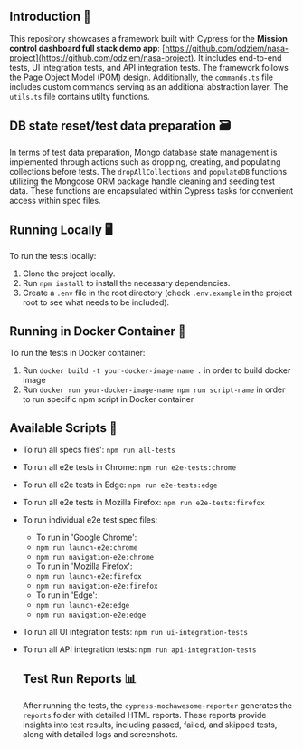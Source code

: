 ## Introduction 📖

This repository showcases a framework built with Cypress for the
**Mission control dashboard full stack demo app**: [https://github.com/odziem/nasa-project](https://github.com/odziem/nasa-project).
It includes end-to-end tests, UI integration tests, and API integration tests. The framework follows the Page Object Model (POM) design. Additionally, the `commands.ts` file includes custom commands serving as an additional abstraction layer. The `utils.ts` file contains utilty functions.


## DB state reset/test data preparation 🗃️

In terms of test data preparation, Mongo database state management is implemented through actions such as dropping, creating, and populating collections before tests. The `dropAllCollections` and `populateDB` functions
utilizing the Mongoose ORM package handle cleaning and seeding test data. These functions are encapsulated within Cypress tasks for convenient access within spec files.


## Running Locally 🖥️

To run the tests locally:

1. Clone the project locally.
2. Run `npm install` to install the necessary dependencies.
3. Create a `.env` file in the root directory (check `.env.example` in the project root to see what needs to be included).


## Running in Docker Container 🐳

To run the tests in Docker container:
1. Run `docker build -t your-docker-image-name .` in order to build docker image
2. Run `docker run your-docker-image-name npm run script-name` in order to run specific npm script in Docker container
   

## Available Scripts 🧪

- To run all specs files': `npm run all-tests`
- To run all e2e tests in Chrome: `npm run e2e-tests:chrome`
- To run all e2e tests in Edge: `npm run e2e-tests:edge`
- To run all e2e tests in Mozilla Firefox: `npm run e2e-tests:firefox`
  
- To run individual e2e test spec files:
  - To run in 'Google Chrome':
   - `npm run launch-e2e:chrome`
   - `npm run navigation-e2e:chrome`
  - To run in 'Mozilla Firefox':
   - `npm run launch-e2e:firefox`
   - `npm run navigation-e2e:firefox`
  - To run in 'Edge':
   - `npm run launch-e2e:edge`
   - `npm run navigation-e2e:edge`
     
- To run all UI integration tests: `npm run ui-integration-tests`
- To run all API integration tests: `npm run api-integration-tests`
  


   ## Test Run Reports 📊

     After running the tests, the `cypress-mochawesome-reporter` generates the `reports` folder with detailed HTML reports. These reports provide insights into test results, including passed, failed, and skipped tests, along with detailed logs and screenshots.
